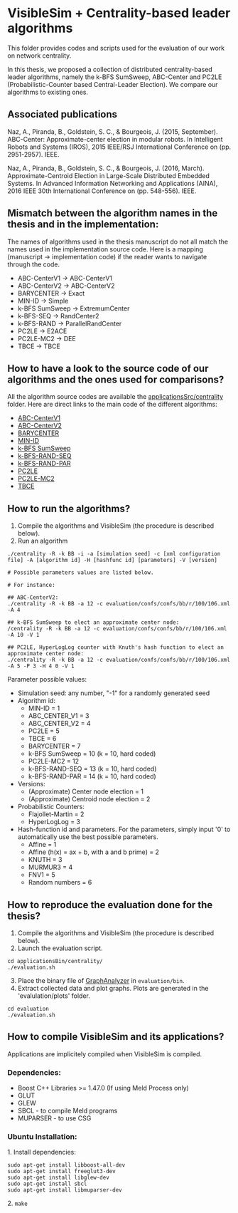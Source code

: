 VisibleSim + Centrality-based leader algorithms
================================

This folder provides codes and scripts used for the evaluation of our work on network centrality.

In this thesis, we proposed a collection of distributed centrality-based leader algorithms, namely the k-BFS SumSweep, ABC-Center and PC2LE (Probabilistic-Counter based Central-Leader Election). We compare our algorithms to existing ones.

## Associated publications

Naz, A., Piranda, B., Goldstein, S. C., & Bourgeois, J. (2015, September). ABC-Center: Approximate-center election in modular robots. In Intelligent Robots and Systems (IROS), 2015 IEEE/RSJ International Conference on (pp. 2951-2957). IEEE.

Naz, A., Piranda, B., Goldstein, S. C., & Bourgeois, J. (2016, March). Approximate-Centroid Election in Large-Scale Distributed Embedded Systems. In Advanced Information Networking and Applications (AINA), 2016 IEEE 30th International Conference on (pp. 548-556). IEEE.

## Mismatch between the algorithm names in the thesis and in the implementation:

The names of algorithms used in the thesis manuscript do not all match the names used in the implementation source code. Here is a mapping (manuscript -> implementation code) if the reader wants to navigate through the code.

* ABC-CenterV1 -> ABC-CenterV1
* ABC-CenterV2 -> ABC-CenterV2
* BARYCENTER -> Exact
* MIN-ID -> Simple
* k-BFS SumSweep -> ExtremumCenter
* k-BFS-SEQ -> RandCenter2
* k-BFS-RAND -> ParallelRandCenter
* PC2LE -> E2ACE
* PC2LE-MC2 -> DEE
* TBCE -> TBCE

## How to have a look to the source code of our algorithms and the ones used for comparisons?

All the algorithm source codes are available the [applicationsSrc/centrality](applicationsSrc/centrality) folder. Here are direct links to the main code of the different algorithms:

* [ABC-CenterV1](applicationsSrc/centrality/abcCenterV1/abcCenterV1.cpp)
* [ABC-CenterV2](applicationsSrc/centrality/abcCenterV2/abcCenterV2.cpp)
* [BARYCENTER](applicationsSrc/centrality/exact/exact.cpp)
* [MIN-ID](applicationsSrc/centrality/simple/simple.cpp)
* [k-BFS SumSweep](applicationsSrc/centrality/extremumCenter/extremumCenter.cpp)
* [k-BFS-RAND-SEQ](applicationsSrc/centrality/randCenter2/randCenter2.cpp)
* [k-BFS-RAND-PAR](applicationsSrc/centrality/parallelRandCenter/parallelRandCenter.cpp)
* [PC2LE](applicationsSrc/centrality/e2ace/e2ace.cpp)
* [PC2LE-MC2](applicationsSrc/centrality/dee/dee.cpp)
* [TBCE](applicationsSrc/centrality/tbce/tbce.cpp)

## How to run the algorithms?

1. Compile the algorithms and VisibleSim (the procedure is described below).
2. Run an algorithm
```
./centrality -R -k BB -i -a [simulation seed] -c [xml configuration file] -A [algorithm id] -H [hashfunc id] [parameters] -V [version]

# Possible parameters values are listed below.

# For instance:

## ABC-CenterV2:
./centrality -R -k BB -a 12 -c evaluation/confs/confs/bb/r/100/106.xml -A 4

## k-BFS SumSweep to elect an approximate center node:
/centrality -R -k BB -a 12 -c evaluation/confs/confs/bb/r/100/106.xml -A 10 -V 1

## PC2LE, HyperLogLog counter with Knuth's hash function to elect an approximate center node:
./centrality -R -k BB -a 12 -c evaluation/confs/confs/bb/r/100/106.xml -A 5 -P 3 -H 4 0 -V 1
```

Parameter possible values:
* Simulation seed: any number, "-1" for a randomly generated seed
* Algorithm id:
  * MIN-ID = 1
  * ABC_CENTER_V1 = 3
  * ABC_CENTER_V2 = 4
  * PC2LE = 5
  * TBCE = 6
  * BARYCENTER = 7
  * k-BFS SumSweep = 10 (k = 10, hard coded)
  * PC2LE-MC2 = 12
  * k-BFS-RAND-SEQ = 13 (k = 10, hard coded)
  * k-BFS-RAND-PAR = 14 (k = 10, hard coded)
* Versions:
  * (Approximate) Center node election = 1
  * (Approximate) Centroid node election = 2
* Probabilistic Counters:
  * Flajollet-Martin = 2
  * HyperLogLog = 3
* Hash-function id and parameters. For the parameters, simply input '0' to automatically use the best possible parameters.
  * Affine = 1
  * Affine (h(x) = ax + b, with a and b prime) = 2
  * KNUTH = 3
  * MURMUR3 = 4
  * FNV1 = 5
  * Random numbers = 6

## How to reproduce the evaluation done for the thesis?

1. Compile the algorithms and VisibleSim (the procedure is described below).
2. Launch the evaluation script.
```
cd applicationsBin/centrality/
./evaluation.sh
```
3. Place the binary file of [GraphAnalyzer](https://github.com/nazandre/GraphAnalyzer) in `evaluation/bin`.
4. Extract collected data and plot graphs. Plots are generated in the 'evalulation/plots' folder.
```
cd evaluation
./evaluation.sh
```

## How to compile VisibleSim and its applications?

Applications are implicitely compiled when VisibleSim is compiled.

### Dependencies:
 - Boost C++ Libraries >= 1.47.0 (If using Meld Process only)
 - GLUT
 - GLEW
 - SBCL - to compile Meld programs
 - MUPARSER - to use CSG

### Ubuntu Installation:

1\. Install dependencies:
```shell
sudo apt-get install libboost-all-dev
sudo apt-get install freeglut3-dev
sudo apt-get install libglew-dev
sudo apt-get install sbcl
sudo apt-get install libmuparser-dev
```
2\. `make`